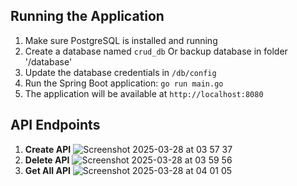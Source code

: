 ## Running the Application

1. Make sure PostgreSQL is installed and running
2. Create a database named `crud_db` Or backup database in folder '/database'
3. Update the database credentials in `/db/config`
4. Run the Spring Boot application:
   ``` go run main.go ```
5. The application will be available at `http://localhost:8080`


## API Endpoints
1. **Create API**
![Screenshot 2025-03-28 at 03 57 37](https://github.com/user-attachments/assets/5ed50f98-29d4-4c72-8d8c-15e1fdbef057)
2. **Delete API**
![Screenshot 2025-03-28 at 03 59 56](https://github.com/user-attachments/assets/655b8995-2bbd-4f57-b8bd-0d3f649a9047)
3. **Get All API**
![Screenshot 2025-03-28 at 04 01 05](https://github.com/user-attachments/assets/768cc8ec-298b-49d6-83ed-d24dfb414f49)
